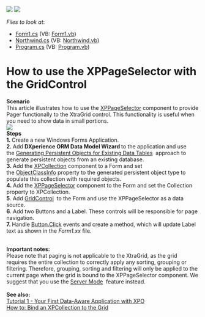<!-- default badges list -->
[![](https://img.shields.io/badge/Open_in_DevExpress_Support_Center-FF7200?style=flat-square&logo=DevExpress&logoColor=white)](https://supportcenter.devexpress.com/ticket/details/E1233)
[![](https://img.shields.io/badge/📖_How_to_use_DevExpress_Examples-e9f6fc?style=flat-square)](https://docs.devexpress.com/GeneralInformation/403183)
<!-- default badges end -->
<!-- default file list -->
*Files to look at*:

* [Form1.cs](./CS/Q144847/Form1.cs) (VB: [Form1.vb](./VB/Q144847/Form1.vb))
* [Northwind.cs](./CS/Q144847/Northwind.cs) (VB: [Northwind.vb](./VB/Q144847/Northwind.vb))
* [Program.cs](./CS/Q144847/Program.cs) (VB: [Program.vb](./VB/Q144847/Program.vb))
<!-- default file list end -->
# How to use the XPPageSelector with the GridControl


<p><strong>Scenario</strong><br />This article illustrates how to use the <a href="https://documentation.devexpress.com/#XPO/clsDevExpressXpoXPPageSelectortopic">XPPageSelector</a> component to provide Pager functionally to the XtraGrid control. This functionality is useful when you need to show data in small portions.<br /><img src="https://raw.githubusercontent.com/DevExpress-Examples/how-to-use-the-xppageselector-with-the-gridcontrol-e1233/7.2.9+/media/f78f5c32-18ae-11e4-80b8-00155d624807.png"><br /><strong>Steps<br />1. </strong>Create a new Windows Forms Application.<br /><strong>2. </strong>Add <strong>DXperience ORM Data Model Wizard </strong>to the application and use the <a href="https://documentation.devexpress.com/#XPO/CustomDocument3334">Generating Persistent Objects for Existing Data Tables</a>  approach to generate persistent objects from an existing database.<br /><strong>3. </strong>Add the <a href="https://documentation.devexpress.com/#XPO/clsDevExpressXpoXPCollectiontopic">XPCollection</a> component to a Form and set the <a href="https://documentation.devexpress.com/#XPO/DevExpressXpoXPCollection_ObjectClassInfotopic">ObjectClassInfo</a> property to the generated persistent object type to populate this collection with required objects. <br /><strong>4. </strong>Add the <a href="https://documentation.devexpress.com/#XPO/clsDevExpressXpoXPPageSelectortopic">XPPageSelector</a> component to the Form and set the Collection property to XPCollection.<br /><strong>5</strong>. Add <a href="https://documentation.devexpress.com/#windowsforms/clsDevExpressXtraGridGridControltopic">GridControl</a>  to the Form and use the XPPageSelector as a data source.<br /><strong>6</strong>. Add two Buttons and a Label. These controls will be responsible for page navigation. <br /><strong>7. </strong>Handle <a href="http://msdn.microsoft.com/en-us/library/system.web.ui.webcontrols.button.click(v=vs.110).aspx">Button.Click</a> events and create a method, which will update Label text as shown in the <em>Form1.xx </em>file.<br /><br /></p>
<p><strong>Important notes:</strong><br />Please note that paging is not applicable to the XtraGrid, as the grid requires the entire collection to correctly apply any sorting, grouping or filtering. Therefore, grouping, sorting and filtering will only be applied to the current page when the grid is bound to the XPPageSelector component. We suggest that you use the <a href="https://documentation.devexpress.com/#WindowsForms/CustomDocument8398">Server Mode</a>  feature instead.<br /><br /><strong>See also:</strong><br /><a href="https://documentation.devexpress.com/#XPO/CustomDocument2256">Tutorial 1 - Your First Data-Aware Application with XPO</a><br /><a href="https://documentation.devexpress.com/XPO/CustomDocument1999.aspx">How to: Bind an XPCollection to the Grid</a>  </p>

<br/>


